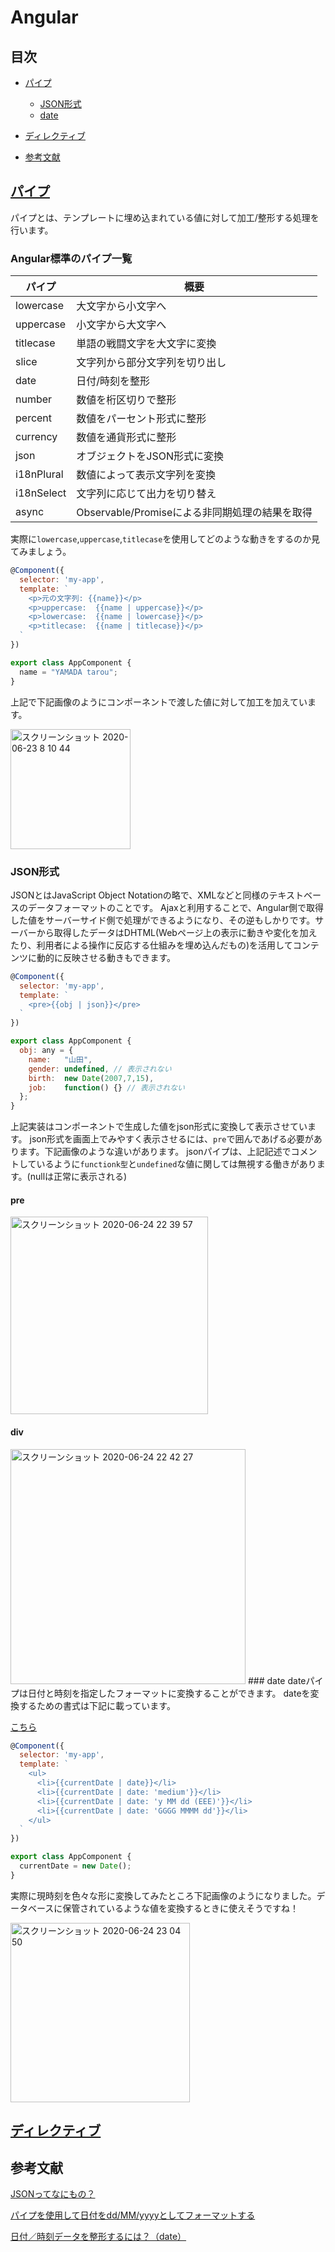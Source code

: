 # Angular
## 目次
- [パイプ]()
  - [JSON形式]()
  - [date]()
- [ディレクティブ]()

- [参考文献]()
## [パイプ](https://angular.jp/guide/pipes#%E3%83%91%E3%82%A4%E3%83%97)
パイプとは、テンプレートに埋め込まれている値に対して加工/整形する処理を行います。
### Angular標準のパイプ一覧
|  パイプ  |  概要  |
| ---- | ---- |
|  lowercase  |  大文字から小文字へ  |
|  uppercase  |  小文字から大文字へ  |
|  titlecase  |  単語の戦闘文字を大文字に変換  |
|  slice  |  文字列から部分文字列を切り出し  |
|  date  |  日付/時刻を整形  |
|  number  |  数値を桁区切りで整形  |
|  percent  |  数値をパーセント形式に整形  |
|  currency  |  数値を通貨形式に整形  |
|  json  |  オブジェクトをJSON形式に変換  |
|  i18nPlural  |  数値によって表示文字列を変換  |
|  i18nSelect  |  文字列に応じて出力を切り替え  |
|  async  |  Observable/Promiseによる非同期処理の結果を取得  |

実際に`lowercase`,`uppercase`,`titlecase`を使用してどのような動きをするのか見てみましょう。
```js
@Component({
  selector: 'my-app', 
  template: `
    <p>元の文字列: {{name}}</p>
    <p>uppercase:  {{name | uppercase}}</p>
    <p>lowercase:  {{name | lowercase}}</p>
    <p>titlecase:  {{name | titlecase}}</p>
  ` 
})

export class AppComponent {
  name = "YAMADA tarou";
}
```
上記で下記画像のようにコンポーネントで渡した値に対して加工を加えています。

<img width="192" alt="スクリーンショット 2020-06-23 8 10 44" src="https://user-images.githubusercontent.com/57429437/85343861-0aefdd80-b529-11ea-8132-dac738f77e0d.png">

### JSON形式
JSONとはJavaScript Object Notationの略で、XMLなどと同様のテキストベースのデータフォーマットのことです。
Ajaxと利用することで、Angular側で取得した値をサーバーサイド側で処理ができるようになり、その逆もしかりです。サーバーから取得したデータはDHTML(Webページ上の表示に動きや変化を加えたり、利用者による操作に反応する仕組みを埋め込んだもの)を活用してコンテンツに動的に反映させる動きもできます。
```js
@Component({
  selector: 'my-app', 
  template: `
    <pre>{{obj | json}}</pre>
  ` 
})

export class AppComponent {
  obj: any = {
    name:   "山田",
    gender: undefined, // 表示されない
    birth:  new Date(2007,7,15),
    job:    function() {} // 表示されない
  };
}
```
上記実装はコンポーネントで生成した値をjson形式に変換して表示させています。
json形式を画面上でみやすく表示させるには、`pre`で囲んであげる必要があります。下記画像のような違いがあります。
jsonパイプは、上記記述でコメントしているように`functionk型`と`undefined`な値に関しては無視する働きがあります。(nullは正常に表示される)
#### pre
<img width="316" alt="スクリーンショット 2020-06-24 22 39 57" src="https://user-images.githubusercontent.com/57429437/85567208-a38e7680-b66b-11ea-82df-8c096f6224e6.png">

#### div
<img width="376" alt="スクリーンショット 2020-06-24 22 42 27" src="https://user-images.githubusercontent.com/57429437/85567624-fd8f3c00-b66b-11ea-9896-71dbbf2fb8cf.png">
### date
dateパイプは日付と時刻を指定したフォーマットに変換することができます。
dateを変換するための書式は下記に載っています。

[こちら](https://www.buildinsider.net/web/angularjstips/0027)


```js
@Component({
  selector: 'my-app', 
  template: `
    <ul>
      <li>{{currentDate | date}}</li>
      <li>{{currentDate | date: 'medium'}}</li>
      <li>{{currentDate | date: 'y MM dd (EEE)'}}</li>
      <li>{{currentDate | date: 'GGGG MMMM dd'}}</li>
    </ul>
  ` 
})

export class AppComponent {
  currentDate = new Date();
}
```
実際に現時刻を色々な形に変換してみたところ下記画像のようになりました。データベースに保管されているような値を変換するときに使えそうですね！

<img width="287" alt="スクリーンショット 2020-06-24 23 04 50" src="https://user-images.githubusercontent.com/57429437/85571437-1d742f00-b66f-11ea-92bc-9e88842cbf4d.png">

## [ディレクティブ](https://angular.jp/guide/attribute-directives)
## 参考文献
[JSONってなにもの？](https://thinkit.co.jp/article/70/1)

[パイプを使用して日付をdd/MM/yyyyとしてフォーマットする](https://www.it-swarm.dev/ja/date/%E3%83%91%E3%82%A4%E3%83%97%E3%82%92%E4%BD%BF%E7%94%A8%E3%81%97%E3%81%A6%E6%97%A5%E4%BB%98%E3%82%92ddmmyyyy%E3%81%A8%E3%81%97%E3%81%A6%E3%83%95%E3%82%A9%E3%83%BC%E3%83%9E%E3%83%83%E3%83%88%E3%81%99%E3%82%8B/824070226/)

[日付／時刻データを整形するには？（date）](https://www.buildinsider.net/web/angularjstips/0027)
